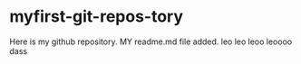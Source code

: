 # myfirst-git-repos-tory
Here is my github repository.
MY readme.md file added.
leo leo leoo leoooo dass
